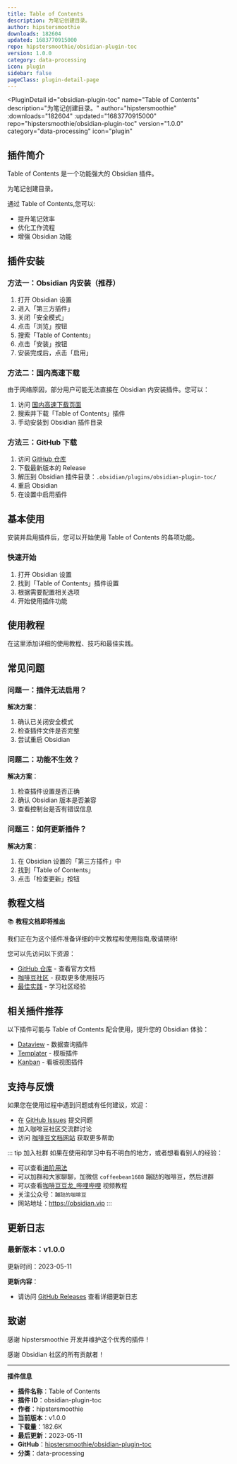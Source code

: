 ```yaml
---
title: Table of Contents
description: 为笔记创建目录。
author: hipstersmoothie
downloads: 182604
updated: 1683770915000
repo: hipstersmoothie/obsidian-plugin-toc
version: 1.0.0
category: data-processing
icon: plugin
sidebar: false
pageClass: plugin-detail-page
---
```


<PluginDetail
  id="obsidian-plugin-toc"
  name="Table of Contents"
  description="为笔记创建目录。"
  author="hipstersmoothie"
  :downloads="182604"
  :updated="1683770915000"
  repo="hipstersmoothie/obsidian-plugin-toc"
  version="1.0.0"
  category="data-processing"
  icon="plugin"
>

<!-- AUTO_GENERATED_START -->
## 插件简介

Table of Contents 是一个功能强大的 Obsidian 插件。

为笔记创建目录。

通过 Table of Contents,您可以:

- 提升笔记效率
- 优化工作流程
- 增强 Obsidian 功能

<!-- AUTO_GENERATED_END -->

<!-- AUTO_GENERATED_START -->
## 插件安装

### 方法一：Obsidian 内安装（推荐）

1. 打开 Obsidian 设置
2. 进入「第三方插件」
3. 关闭「安全模式」
4. 点击「浏览」按钮
5. 搜索「Table of Contents」
6. 点击「安装」按钮
7. 安装完成后，点击「启用」

### 方法二：国内高速下载

由于网络原因，部分用户可能无法直接在 Obsidian 内安装插件。您可以：

1. 访问 [国内高速下载页面](/zh/documentation/obsidian-plugins-download.html)
2. 搜索并下载「Table of Contents」插件
3. 手动安装到 Obsidian 插件目录

### 方法三：GitHub 下载

1. 访问 [GitHub 仓库](https://github.com/hipstersmoothie/obsidian-plugin-toc)
2. 下载最新版本的 Release
3. 解压到 Obsidian 插件目录：`.obsidian/plugins/obsidian-plugin-toc/`
4. 重启 Obsidian
5. 在设置中启用插件

## 基本使用

安装并启用插件后，您可以开始使用 Table of Contents 的各项功能。

### 快速开始

1. 打开 Obsidian 设置
2. 找到「Table of Contents」插件设置
3. 根据需要配置相关选项
4. 开始使用插件功能

<!-- AUTO_GENERATED_END -->

<!-- CUSTOM_CONTENT_START:tutorial -->
## 使用教程

在这里添加详细的使用教程、技巧和最佳实践。

<!-- CUSTOM_CONTENT_END:tutorial -->

<!-- SHARED_CONTENT_START -->
## 常见问题

### 问题一：插件无法启用？

**解决方案**：
1. 确认已关闭安全模式
2. 检查插件文件是否完整
3. 尝试重启 Obsidian

### 问题二：功能不生效？

**解决方案**：
1. 检查插件设置是否正确
2. 确认 Obsidian 版本是否兼容
3. 查看控制台是否有错误信息

### 问题三：如何更新插件？

**解决方案**：
1. 在 Obsidian 设置的「第三方插件」中
2. 找到「Table of Contents」
3. 点击「检查更新」按钮

## 教程文档

📚 **教程文档即将推出**

我们正在为这个插件准备详细的中文教程和使用指南,敬请期待!

您可以先访问以下资源：
- [GitHub 仓库](https://github.com/hipstersmoothie/obsidian-plugin-toc) - 查看官方文档
- [咖啡豆社区](/zh/bases/) - 获取更多使用技巧
- [最佳实践](/zh/best-practices/) - 学习社区经验

## 相关插件推荐

以下插件可能与 Table of Contents 配合使用，提升您的 Obsidian 体验：

- [Dataview](/zh/plugins/dataview.html) - 数据查询插件
- [Templater](/zh/plugins/templater-obsidian.html) - 模板插件
- [Kanban](/zh/plugins/obsidian-kanban.html) - 看板视图插件

## 支持与反馈

如果您在使用过程中遇到问题或有任何建议，欢迎：

- 在 [GitHub Issues](https://github.com/hipstersmoothie/obsidian-plugin-toc/issues) 提交问题
- 加入咖啡豆社区交流群讨论
- 访问 [咖啡豆文档网站](https://obsidian.vip) 获取更多帮助

::: tip 加入社群
如果在使用和学习中有不明白的地方，或者想看看别人的经验：
- 可以查看[进阶用法](/zh/advanced)
- 可以加群和大家聊聊，加微信 `coffeebean1688` 蹦跶的咖啡豆，然后进群
- 可以查看[咖啡豆豆龙_哔哩哔哩](https://space.bilibili.com/618777356) 视频教程
- 关注公众号：`蹦跶的咖啡豆`
- 网站地址：https://obsidian.vip
:::
<!-- SHARED_CONTENT_END -->

<!-- AUTO_GENERATED_START -->
## 更新日志

### 最新版本：v1.0.0

更新时间：2023-05-11

**更新内容**：
- 请访问 [GitHub Releases](https://github.com/hipstersmoothie/obsidian-plugin-toc/releases) 查看详细更新日志

## 致谢

感谢 hipstersmoothie 开发并维护这个优秀的插件！

感谢 Obsidian 社区的所有贡献者！

---

**插件信息**
- **插件名称**：Table of Contents
- **插件 ID**：obsidian-plugin-toc
- **作者**：hipstersmoothie
- **当前版本**：v1.0.0
- **下载量**：182.6K
- **最后更新**：2023-05-11
- **GitHub**：[hipstersmoothie/obsidian-plugin-toc](https://github.com/hipstersmoothie/obsidian-plugin-toc)
- **分类**：data-processing
<!-- AUTO_GENERATED_END -->

</PluginDetail>

